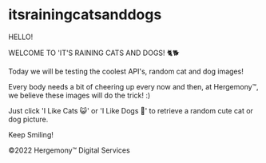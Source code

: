 # itsrainingcatsanddogs

HELLO!

WELCOME TO 'IT'S RAINING CATS AND DOGS! 🐈🐕

Today we will be testing the coolest API's, random cat and dog images!

Every body needs a bit of cheering up every now and then, at Hergemony™️, we believe
these images will do the trick! :)

Just click 'I Like Cats 😺' or 'I Like Dogs 🐶' to retrieve a random cute cat or dog picture.

Keep Smiling! 



©️2022 Hergemony™️ Digital Services
